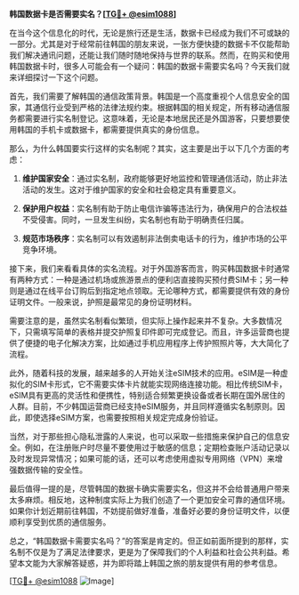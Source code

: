 **韩国数据卡是否需要实名？[[TG💪+ @esim1088](https://t.me/s/esim1088)]**

在当今这个信息化的时代，无论是旅行还是生活，数据卡已经成为我们不可或缺的一部分。尤其是对于经常前往韩国的朋友来说，一张方便快捷的数据卡不仅能帮助我们解决通讯问题，还能让我们随时随地保持与世界的联系。然而，在购买和使用韩国数据卡时，很多人可能会有一个疑问：韩国的数据卡需要实名吗？今天我们就来详细探讨一下这个问题。

首先，我们需要了解韩国的通信政策背景。韩国是一个高度重视个人信息安全的国家，其通信行业受到严格的法律法规约束。根据韩国的相关规定，所有移动通信服务都需要进行实名制登记。这意味着，无论是本地居民还是外国游客，只要想要使用韩国的手机卡或数据卡，都需要提供真实的身份信息。

那么，为什么韩国要实行这样的实名制呢？其实，这主要是出于以下几个方面的考虑：

1. **维护国家安全**：通过实名制，政府能够更好地监控和管理通信活动，防止非法活动的发生。这对于维护国家的安全和社会稳定具有重要意义。
   
2. **保护用户权益**：实名制有助于防止电信诈骗等违法行为，确保用户的合法权益不受侵害。同时，一旦发生纠纷，实名制也有助于明确责任归属。

3. **规范市场秩序**：实名制可以有效遏制非法倒卖电话卡的行为，维护市场的公平竞争环境。

接下来，我们来看看具体的实名流程。对于外国游客而言，购买韩国数据卡时通常有两种方式：一种是通过机场或旅游景点的便利店直接购买预付费SIM卡；另一种则是通过在线平台订购后到指定地点领取。无论哪种方式，都需要提供有效的身份证明文件。一般来说，护照是最常见的身份证明材料。

需要注意的是，虽然实名制看似繁琐，但实际上操作起来并不复杂。大多数情况下，只需填写简单的表格并提交护照复印件即可完成登记。而且，许多运营商也提供了便捷的电子化解决方案，比如通过手机应用程序上传护照照片等，大大简化了流程。

此外，随着科技的发展，越来越多的人开始关注eSIM技术的应用。eSIM是一种虚拟化的SIM卡形式，它不需要实体卡片就能实现网络连接功能。相比传统SIM卡，eSIM具有更高的灵活性和便携性，特别适合频繁更换设备或者长期在国外居住的人群。目前，不少韩国运营商已经支持eSIM服务，并且同样遵循实名制原则。因此，即使选择eSIM方案，也需要按照相关规定完成身份验证。

当然，对于那些担心隐私泄露的人来说，也可以采取一些措施来保护自己的信息安全。例如，在注册账户时尽量不要使用过于敏感的信息；定期检查账户活动记录以及时发现异常情况；如果可能的话，还可以考虑使用虚拟专用网络（VPN）来增强数据传输的安全性。

最后值得一提的是，尽管韩国的数据卡确实需要实名，但这并不会给普通用户带来太多麻烦。相反地，这种制度实际上为我们创造了一个更加安全可靠的通信环境。如果你计划近期前往韩国，不妨提前做好准备，准备好必要的身份证明文件，以便顺利享受到优质的通信服务。

总之，“韩国数据卡需要实名吗？”的答案是肯定的。但正如前面所提到的那样，实名制不仅是为了满足法律要求，更是为了保障我们的个人利益和社会公共利益。希望本文能为大家解答疑惑，并为即将踏上韩国之旅的朋友提供有用的参考信息。

[[TG💪+ @esim1088](https://t.me/s/esim1088) ![Image](https://i.postimg.cc/4NQfJmqS/Snipaste-2025-05-13-00-14-12.png)]
